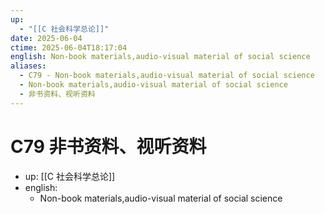 ```yaml
---
up:
  - "[[C 社会科学总论]]"
date: 2025-06-04
ctime: 2025-06-04T18:17:04
english: Non-book materials,audio-visual material of social science
aliases:
  - C79 - Non-book materials,audio-visual material of social science
  - Non-book materials,audio-visual material of social science
  - 非书资料、视听资料
---
```


# C79 非书资料、视听资料

- up: [[C 社会科学总论]]
- english:
	- Non-book materials,audio-visual material of social science

